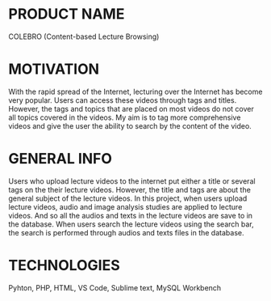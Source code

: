 # PRODUCT NAME
COLEBRO (Content-based Lecture Browsing)

# MOTIVATION
With the rapid spread of the Internet, lecturing over the Internet has become very popular.
Users can access these videos through tags and titles. However, the tags and topics that are 
placed on most videos do not cover all topics covered in the videos.
My aim is to tag more comprehensive videos and give the user the ability to search by the
content of the video.

# GENERAL INFO
Users who upload lecture videos to the internet put either a title or several tags on the their lecture videos. 
However, the title and tags are about the general subject of the lecture videos.
In this project, when users upload lecture videos, audio and image analysis studies are applied to lecture videos.
And so all the audios and texts in the lecture videos are save to in the database.
When users search the lecture videos using the search bar, the search is performed through audios and texts files in the database.


# TECHNOLOGIES
Pyhton, PHP, HTML, VS Code, Sublime text, MySQL Workbench
